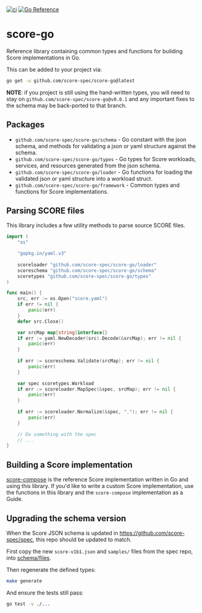 [![ci](https://github.com/score-spec/score-k8s/actions/workflows/ci.yaml/badge.svg)](https://github.com/score-spec/score-k8s/actions/workflows/ci.yaml)
[![Go Reference](https://pkg.go.dev/badge/github.com/score-spec/score-go.svg)](https://pkg.go.dev/github.com/score-spec/score-go)

# score-go

Reference library containing common types and functions for building Score implementations in Go.

This can be added to your project via:

```sh
go get -u github.com/score-spec/score-go@latest
```

**NOTE**: if you project is still using the hand-written types, you will need to stay on `github.com/score-spec/score-go@v0.0.1`
and any important fixes to the schema may be back-ported to that branch.

## Packages

- `github.com/score-spec/score-go/schema` - Go constant with the json schema, and methods for validating a json or yaml structure against the schema.
- `github.com/score-spec/score-go/types` - Go types for Score workloads, services, and resources generated from the json schema.
- `github.com/score-spec/score-go/loader` - Go functions for loading the validated json or yaml structure into a workload struct. 
- `github.com/score-spec/score-go/framework`  - Common types and functions for Score implementations.

## Parsing SCORE files

This library includes a few utility methods to parse source SCORE files.

```go
import (
    "os"

    "gopkg.in/yaml.v3"
	
    scoreloader "github.com/score-spec/score-go/loader"
    scoreschema "github.com/score-spec/score-go/schema"
    scoretypes "github.com/score-spec/score-go/types"
)

func main() {
    src, err := os.Open("score.yaml")
    if err != nil {
        panic(err)
    }
    defer src.Close()

    var srcMap map[string]interface{}
    if err := yaml.NewDecoder(src).Decode(&srcMap); err != nil {
        panic(err)
    }
    
    if err := scoreschema.Validate(srcMap); err != nil {
        panic(err)
    }

    var spec scoretypes.Workload
    if err := scoreloader.MapSpec(&spec, srcMap); err != nil {
        panic(err)
    }
    
    if err := scoreloader.Normalize(&spec, "."); err != nil {
        panic(err)
    }

    // Do something with the spec
    // ...
}
```

## Building a Score implementation

[score-compose](https://github.com/score-spec/score-compose) is the reference Score implementation written in Go and using this library. If you'd like to write a custom Score implementation, use the functions in this library and the `score-compose` implementation as a Guide.

## Upgrading the schema version

When the Score JSON schema is updated in <https://github.com/score-spec/spec>, this repo should be updated to match.

First copy the new `score-v1b1.json` and `samples/` files from the spec repo, into [schema/files](schema/files).

Then regenerate the defined types:

```sh
make generate
```

And ensure the tests still pass:

```sh
go test -v ./...
```
